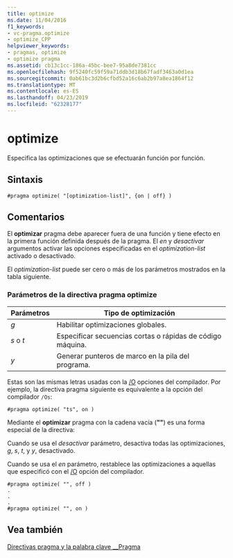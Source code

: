 ```yaml
---
title: optimize
ms.date: 11/04/2016
f1_keywords:
- vc-pragma.optimize
- optimize_CPP
helpviewer_keywords:
- pragmas, optimize
- optimize pragma
ms.assetid: cb13c1cc-186a-45bc-bee7-95a8de7381cc
ms.openlocfilehash: 9f5240fc59f59a71ddb3d18b67fadf3463a0d1ea
ms.sourcegitcommit: 0ab61bc3d2b6cfbd52a16c6ab2b97a8ea1864f12
ms.translationtype: MT
ms.contentlocale: es-ES
ms.lasthandoff: 04/23/2019
ms.locfileid: "62328177"
---
```

# <a name="optimize"></a>optimize

Especifica las optimizaciones que se efectuarán función por función.

## <a name="syntax"></a>Sintaxis

```
#pragma optimize( "[optimization-list]", {on | off} )
```

## <a name="remarks"></a>Comentarios

El **optimizar** pragma debe aparecer fuera de una función y tiene efecto en la primera función definida después de la pragma. El *en* y *desactivar* argumentos activar las opciones especificadas en el *optimization-list* activado o desactivado.

El *optimization-list* puede ser cero o más de los parámetros mostrados en la tabla siguiente.

### <a name="parameters-of-the-optimize-pragma"></a>Parámetros de la directiva pragma optimize

|Parámetros|Tipo de optimización|
|--------------------|--------------------------|
|*g*|Habilitar optimizaciones globales.|
|*s* o *t*|Especificar secuencias cortas o rápidas de código máquina.|
|*y*|Generar punteros de marco en la pila del programa.|

Estas son las mismas letras usadas con la [/O](../build/reference/o-options-optimize-code.md) opciones del compilador. Por ejemplo, la directiva pragma siguiente es equivalente a la opción del compilador `/Os`:

```
#pragma optimize( "ts", on )
```

Mediante el **optimizar** pragma con la cadena vacía (**""**) es una forma especial de la directiva:

Cuando se usa el *desactivar* parámetro, desactiva todas las optimizaciones, *g*, *s*, *t*, y *y*, desactivado.

Cuando se usa el *en* parámetro, restablece las optimizaciones a aquellas que especificó con el [/O](../build/reference/o-options-optimize-code.md) opción del compilador.

```
#pragma optimize( "", off )
.
.
.
#pragma optimize( "", on )
```

## <a name="see-also"></a>Vea también

[Directivas pragma y la palabra clave __Pragma](../preprocessor/pragma-directives-and-the-pragma-keyword.md)